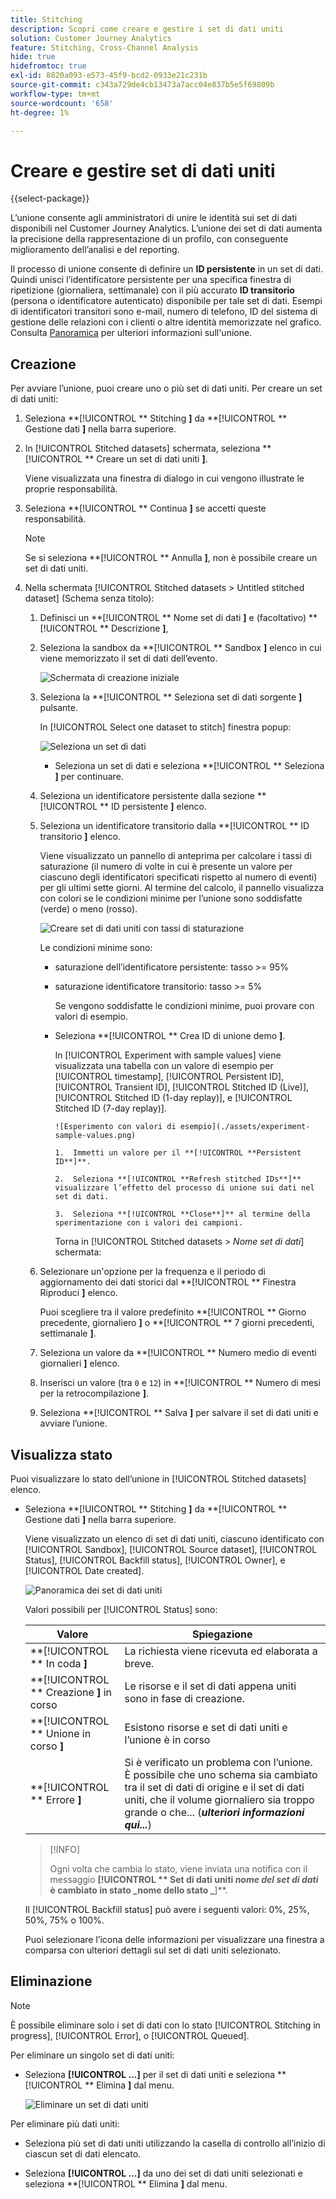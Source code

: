```yaml
---
title: Stitching
description: Scopri come creare e gestire i set di dati uniti
solution: Customer Journey Analytics
feature: Stitching, Cross-Channel Analysis
hide: true
hidefromtoc: true
exl-id: 8820a093-e573-45f9-bcd2-0933e21c231b
source-git-commit: c343a729de4cb13473a7acc04e837b5e5f69809b
workflow-type: tm+mt
source-wordcount: '658'
ht-degree: 1%

---
```


# Creare e gestire set di dati uniti

{{select-package}}

L’unione consente agli amministratori di unire le identità sui set di dati disponibili nel Customer Journey Analytics. L’unione dei set di dati aumenta la precisione della rappresentazione di un profilo, con conseguente miglioramento dell’analisi e del reporting.

Il processo di unione consente di definire un **ID persistente** in un set di dati. Quindi unisci l’identificatore persistente per una specifica finestra di ripetizione (giornaliera, settimanale) con il più accurato **ID transitorio** (persona o identificatore autenticato) disponibile per tale set di dati. Esempi di identificatori transitori sono e-mail, numero di telefono, ID del sistema di gestione delle relazioni con i clienti o altre identità memorizzate nel grafico. Consulta [Panoramica](overview.md) per ulteriori informazioni sull&#39;unione.

## Creazione

Per avviare l’unione, puoi creare uno o più set di dati uniti. Per creare un set di dati uniti:

1. Seleziona **[!UICONTROL ** Stitching **]** da **[!UICONTROL ** Gestione dati **]** nella barra superiore.

2. In [!UICONTROL Stitched datasets] schermata, seleziona **[!UICONTROL ** Creare un set di dati uniti **]**.

   Viene visualizzata una finestra di dialogo in cui vengono illustrate le proprie responsabilità.

3. Seleziona **[!UICONTROL ** Continua **]** se accetti queste responsabilità.

   >[!NOTE]
   >
   >    Se si seleziona **[!UICONTROL ** Annulla **]**, non è possibile creare un set di dati uniti.

4. Nella schermata [!UICONTROL Stitched datasets > Untitled stitched dataset] (Schema senza titolo):

   1. Definisci un **[!UICONTROL ** Nome set di dati **]** e (facoltativo) **[!UICONTROL ** Descrizione **]**,

   2. Seleziona la sandbox da **[!UICONTROL ** Sandbox **]** elenco in cui viene memorizzato il set di dati dell’evento.

      ![Schermata di creazione iniziale](./assets/create-initial.png)

   3. Seleziona la **[!UICONTROL ** Seleziona set di dati sorgente **]** pulsante.

      In [!UICONTROL Select one dataset to stitch] finestra popup:

      ![Seleziona un set di dati](./assets/select-one-dataset.png)

      - Seleziona un set di dati e seleziona **[!UICONTROL ** Seleziona **]** per continuare.

   4. Seleziona un identificatore persistente dalla sezione **[!UICONTROL ** ID persistente **]** elenco.

   5. Seleziona un identificatore transitorio dalla **[!UICONTROL ** ID transitorio **]** elenco.

      Viene visualizzato un pannello di anteprima per calcolare i tassi di saturazione (il numero di volte in cui è presente un valore per ciascuno degli identificatori specificati rispetto al numero di eventi) per gli ultimi sette giorni. Al termine del calcolo, il pannello visualizza con colori se le condizioni minime per l’unione sono soddisfatte (verde) o meno (rosso).

      ![Creare set di dati uniti con tassi di staturazione](./assets/create-before-experimenting.png)

      Le condizioni minime sono:

      - saturazione dell’identificatore persistente: tasso >= 95%

      - saturazione identificatore transitorio: tasso >= 5%

        Se vengono soddisfatte le condizioni minime, puoi provare con valori di esempio.

      - Seleziona **[!UICONTROL ** Crea ID di unione demo **]**.

        In [!UICONTROL Experiment with sample values] viene visualizzata una tabella con un valore di esempio per [!UICONTROL timestamp], [!UICONTROL Persistent ID], [!UICONTROL Transient ID], [!UICONTROL Stitched ID (Live)], [!UICONTROL Stitched ID (1-day replay)], e [!UICONTROL Stitched ID (7-day replay)].

            ![Esperimento con valori di esempio](./assets/experiment-sample-values.png)
            
            1.  Immetti un valore per il **[!UICONTROL **Persistent ID**]**.
            
            2.  Seleziona **[!UICONTROL **Refresh stitched IDs**]** visualizzare l’effetto del processo di unione sui dati nel set di dati.
            
            3.  Seleziona **[!UICONTROL **Close**]** al termine della sperimentazione con i valori dei campioni.
        

        Torna in [!UICONTROL Stitched datasets > _Nome set di dati_] schermata:

   6. Selezionare un&#39;opzione per la frequenza e il periodo di aggiornamento dei dati storici dal **[!UICONTROL ** Finestra Riproduci **]** elenco.

      Puoi scegliere tra il valore predefinito **[!UICONTROL ** Giorno precedente, giornaliero **]** o **[!UICONTROL ** 7 giorni precedenti, settimanale **]**.

   7. Seleziona un valore da **[!UICONTROL ** Numero medio di eventi giornalieri **]** elenco.

   8. Inserisci un valore (tra `0` e `12`) in **[!UICONTROL ** Numero di mesi per la retrocompilazione **]**.

   9. Seleziona **[!UICONTROL ** Salva **]** per salvare il set di dati uniti e avviare l’unione.

## Visualizza stato

Puoi visualizzare lo stato dell’unione in [!UICONTROL Stitched datasets] elenco.

- Seleziona **[!UICONTROL ** Stitching **]** da **[!UICONTROL ** Gestione dati **]** nella barra superiore.

  Viene visualizzato un elenco di set di dati uniti, ciascuno identificato con [!UICONTROL Sandbox], [!UICONTROL Source dataset], [!UICONTROL Status], [!UICONTROL Backfill status], [!UICONTROL Owner], e [!UICONTROL Date created].

  ![Panoramica dei set di dati uniti](./assets/overview-stitched-datasetts.png)

  Valori possibili per [!UICONTROL Status] sono:

  | Valore | Spiegazione |
  |-----|-----|
  | **[!UICONTROL ** In coda **]** | La richiesta viene ricevuta ed elaborata a breve. |
  | **[!UICONTROL ** Creazione **]** in corso | Le risorse e il set di dati appena uniti sono in fase di creazione. |
  | **[!UICONTROL ** Unione in corso **]** | Esistono risorse e set di dati uniti e l’unione è in corso |
  | **[!UICONTROL ** Errore **]** | Si è verificato un problema con l’unione. È possibile che uno schema sia cambiato tra il set di dati di origine e il set di dati uniti, che il volume giornaliero sia troppo grande o che... (_**ulteriori informazioni qui...**_) |

  >[!INFO]
  >
  >    Ogni volta che cambia lo stato, viene inviata una notifica con il messaggio **[!UICONTROL ** Set di dati uniti _nome del set di dati_ è cambiato in stato _nome dello stato _**]**.


  Il [!UICONTROL Backfill status] può avere i seguenti valori: 0%, 25%, 50%, 75% o 100%.

  Puoi selezionare l’icona delle informazioni per visualizzare una finestra a comparsa con ulteriori dettagli sul set di dati uniti selezionato.


## Eliminazione

>[!NOTE]
>
>È possibile eliminare solo i set di dati con lo stato [!UICONTROL Stitching in progress], [!UICONTROL Error], o [!UICONTROL Queued].


Per eliminare un singolo set di dati uniti:

- Seleziona **[!UICONTROL **...**]** per il set di dati uniti e seleziona **[!UICONTROL ** Elimina **]** dal menu.

  ![Eliminare un set di dati uniti](./assets/delete-stitched-dataset.png)

Per eliminare più dati uniti:

- Seleziona più set di dati uniti utilizzando la casella di controllo all’inizio di ciascun set di dati elencato.

- Seleziona **[!UICONTROL **...**]** da uno dei set di dati uniti selezionati e seleziona **[!UICONTROL ** Elimina **]** dal menu.

